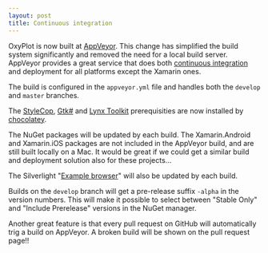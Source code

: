 ```yaml
---
layout: post
title: Continuous integration
---
```


OxyPlot is now built at [AppVeyor]. This change has simplified
the build system significantly and removed the need for a local build
server. AppVeyor provides a great service that does both [continuous
integration] and deployment for all platforms except the Xamarin
ones.

The build is configured in the `appveyor.yml` file and handles both the
`develop` and `master` branches.

The [StyleCop], [Gtk#] and [Lynx Toolkit] prerequisities are now
installed by [chocolatey].

The NuGet packages will be updated by each build. The Xamarin.Android
and Xamarin.iOS packages are not included in the AppVeyor build, and are
still built locally on a Mac. It would be great if we could get a
similar build and deployment solution also for these projects...

The Silverlight "[Example browser]" will also be updated by each build.

Builds on the `develop` branch will get a pre-release suffix `-alpha` in
the version numbers. This will make it possible to select between
"Stable Only" and "Include Prerelease" versions in the NuGet manager.

Another great feature is that every pull request on GitHub will
automatically trig a build on AppVeyor. A broken build will be shown on
the pull request page!!

[AppVeyor]: http://appveyor.com/
[continuous integration]: http://en.wikipedia.org/wiki/Continuous_integration
[oxyplot-ci]: https://ci.appveyor.com/project/objorke/oxyplot
[StyleCop]: http://stylecop.codeplex.com/
[Gtk#]: http://www.mono-project.com/docs/gui/gtksharp/
[Lynx Toolkit]: https://github.com/objorke/lynx-toolkit/
[chocolatey]: http://chocolatey.org/
[Example browser]: http://resources.oxyplot.org/examplebrowser/